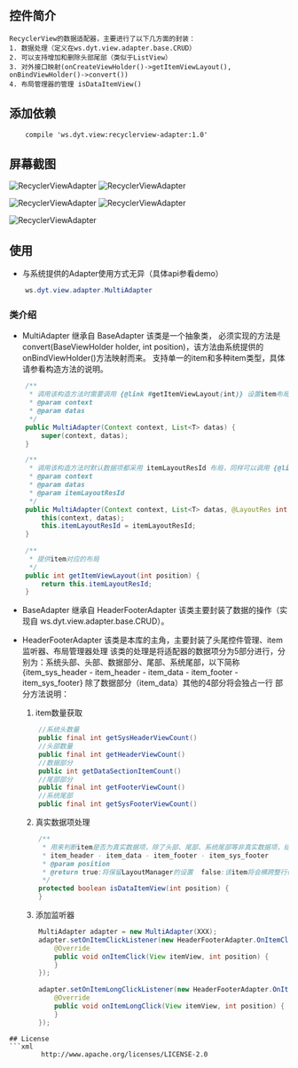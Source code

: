 ## 控件简介
    RecyclerView的数据适配器，主要进行了以下几方面的封装：
    1. 数据处理（定义在ws.dyt.view.adapter.base.CRUD）
    2. 可以支持增加和删除头部尾部（类似于ListView）
    3. 对外接口映射(onCreateViewHolder()->getItemViewLayout(), onBindViewHolder()->convert())
    4. 布局管理器的管理 isDataItemView()
## 添加依赖
```
    compile 'ws.dyt.view:recyclerview-adapter:1.0'
```
## 屏幕截图
![RecyclerViewAdapter](https://raw.githubusercontent.com/yangxiaoweihn/RecyclerViewAdapter/master/app/screenshots/1.png)
![RecyclerViewAdapter](https://raw.githubusercontent.com/yangxiaoweihn/RecyclerViewAdapter/master/app/screenshots/2.png)


![RecyclerViewAdapter](https://raw.githubusercontent.com/yangxiaoweihn/RecyclerViewAdapter/master/app/screenshots/3.png)
![RecyclerViewAdapter](https://raw.githubusercontent.com/yangxiaoweihn/RecyclerViewAdapter/master/app/screenshots/4.png)


![RecyclerViewAdapter](https://raw.githubusercontent.com/yangxiaoweihn/RecyclerViewAdapter/master/app/screenshots/5.png)
    
## 使用
-   与系统提供的Adapter使用方式无异（具体api参看demo）
```java
    ws.dyt.view.adapter.MultiAdapter
```
### 类介绍
-   MultiAdapter 继承自 BaseAdapter
    该类是一个抽象类， 必须实现的方法是convert(BaseViewHolder holder, int position)，该方法由系统提供的onBindViewHolder()方法映射而来。
    支持单一的item和多种item类型，具体请参看构造方法的说明。
```java
    /**
     * 调用该构造方法时需要调用 {@link #getItemViewLayout(int)} 设置item布局
     * @param context
     * @param datas
     */
    public MultiAdapter(Context context, List<T> datas) {
        super(context, datas);
    }

    /**
     * 调用该构造方法时默认数据项都采用 itemLayoutResId 布局，同样可以调用 {@link #getItemViewLayout(int)} 重新设置item布局
     * @param context
     * @param datas
     * @param itemLayoutResId
     */
    public MultiAdapter(Context context, List<T> datas, @LayoutRes int itemLayoutResId) {
        this(context, datas);
        this.itemLayoutResId = itemLayoutResId;
    }
    
    /**
     * 提供item对应的布局
     */
    public int getItemViewLayout(int position) {
        return this.itemLayoutResId;
    }
```
-   BaseAdapter 继承自 HeaderFooterAdapter
    该类主要封装了数据的操作（实现自 ws.dyt.view.adapter.base.CRUD）。
    
-   HeaderFooterAdapter
    该类是本库的主角，主要封装了头尾控件管理、item监听器、布局管理器处理
    该类的处理是将适配器的数据项分为5部分进行，分别为：系统头部、头部、数据部分、尾部、系统尾部，以下简称{item_sys_header - item_header - item_data - item_footer - item_sys_footer}
    除了数据部分（item_data）其他的4部分将会独占一行
    部分方法说明：
    1. item数量获取
    ```java
        //系统头数量
        public final int getSysHeaderViewCount()
        //头部数量
        public final int getHeaderViewCount()
        //数据部分
        public int getDataSectionItemCount()
        //尾部部分
        public final int getFooterViewCount()
        //系统尾部
        public final int getSysFooterViewCount()
    ```
    2. 真实数据项处理
    ```java
        /**
         * 用来判断item是否为真实数据项，除了头部、尾部、系统尾部等非真实数据项，结构为:
         * item_header - item_data - item_footer - item_sys_footer
         * @param position
         * @return true:将保留LayoutManager的设置  false:该item将会横跨整行(对GridLayoutManager,StaggeredLayoutManager将很有用)
         */
        protected boolean isDataItemView(int position) {
        }
    ```
    3. 添加监听器
    ```java
        MultiAdapter adapter = new MultiAdapter(XXX);
        adapter.setOnItemClickListener(new HeaderFooterAdapter.OnItemClickListener() {
            @Override
            public void onItemClick(View itemView, int position) {
            }
        });
        
        adapter.setOnItemLongClickListener(new HeaderFooterAdapter.OnItemLongClickListener() {
            @Override
            public void onItemLongClick(View itemView, int position) {
            }
        });
```
## License
```xml
        http://www.apache.org/licenses/LICENSE-2.0
```